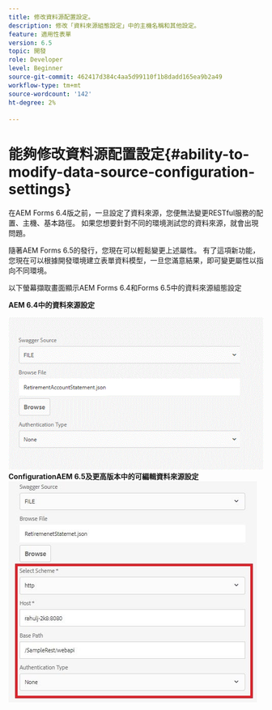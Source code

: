 ```yaml
---
title: 修改資料源配置設定。
description: 修改「資料來源組態設定」中的主機名稱和其他設定。
feature: 適用性表單
version: 6.5
topic: 開發
role: Developer
level: Beginner
source-git-commit: 462417d384c4aa5d99110f1b8dadd165ea9b2a49
workflow-type: tm+mt
source-wordcount: '142'
ht-degree: 2%

---
```



# 能夠修改資料源配置設定{#ability-to-modify-data-source-configuration-settings}

在AEM Forms 6.4版之前，一旦設定了資料來源，您便無法變更RESTful服務的配置、主機、基本路徑。 如果您想要針對不同的環境測試您的資料來源，就會出現問題。

隨著AEM Forms 6.5的發行，您現在可以輕鬆變更上述屬性。 有了這項新功能，您現在可以根據開發環境建立表單資料模型，一旦您滿意結果，即可變更屬性以指向不同環境。

以下螢幕擷取畫面顯示AEM Forms 6.4和Forms 6.5中的資料來源組態設定

**AEM 6.4中的資料來源設定**

![64DataSource ](assets/64release.gif)
**ConfigurationAEM 6.5及更高版本中的可編輯資料來源設定**
![ 65DataSource Configuration](assets/modifiabledatasource.jfif)

